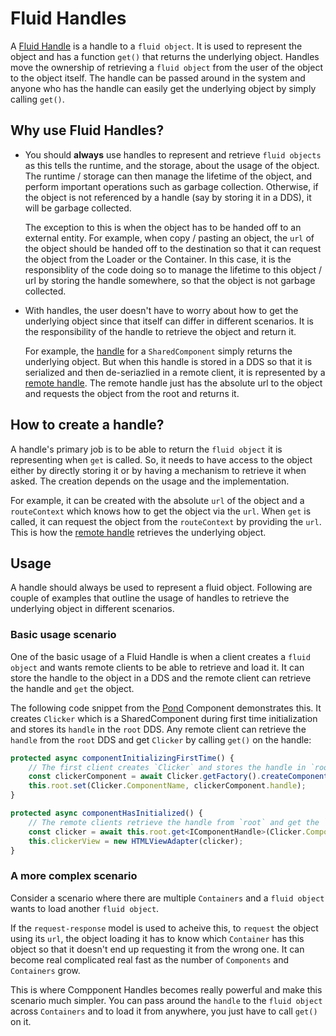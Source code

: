 # Fluid Handles

A [Fluid Handle](../../packages/loader/component-core-interfaces/src/handles.ts) is a handle to a `fluid object`. It is used to represent the object and has a function `get()` that returns the underlying object.
Handles move the ownership of retrieving a `fluid object` from the user of the object to the object itself. The handle can be passed around in the system and anyone who has the handle can easily get the underlying object by simply calling `get()`.

## Why use Fluid Handles?

- You should **always** use handles to represent and retrieve `fluid objects` as this tells the runtime, and the storage, about the usage of the object. The runtime / storage can then manage the lifetime of the object, and perform important operations such as garbage collection. Otherwise, if the object is not referenced by a handle (say by storing it in a DDS), it will be garbage collected.

    The exception to this is when the object has to be handed off to an external entity. For example, when copy / pasting an object, the `url` of the object should be handed off to the destination so that it can request the object from the Loader or the Container. In this case, it is the responsiblity of the code doing so to manage the lifetime to this object / url by storing the handle somewhere, so that the object is not garbage collected.

- With handles, the user doesn't have to worry about how to get the underlying object since that itself can differ in different scenarios. It is the responsibility of the handle to retrieve the object and return it.

    For example, the [handle](../../packages/runtime/component-runtime/src/componentHandle.ts) for a `SharedComponent` simply returns the underlying object. But when this handle is stored in a DDS so that it is serialized and then de-seriazlied in a remote client, it is represented by a [remote handle](../../packages/runtime/runtime-utils/src/remoteComponentHandle.ts). The remote handle just has the absolute url to the object and requests the object from the root and returns it.

## How to create a handle?

A handle's primary job is to be able to return the `fluid object` it is representing when `get` is called. So, it needs to have access to the object either by directly storing it or by having a mechanism to retrieve it when asked. The creation depends on the usage and the implementation.

For example, it can be created with the absolute `url` of the object and a `routeContext` which knows how to get the object via the `url`. When `get` is called, it can request the object from the `routeContext` by providing the `url`. This is how the [remote handle](../../packages/runtime/runtime-utils/src/remoteComponentHandle.ts) retrieves the underlying object.

## Usage

A handle should always be used to represent a fluid object. Following are couple of examples that outline the usage of handles to retrieve the underlying object in different scenarios.

### Basic usage scenario

One of the basic usage of a Fluid Handle is when a client creates a `fluid object` and wants remote clients to be able to retrieve and load it. It can store the handle to the object in a DDS and the remote client can retrieve the handle and `get` the object.

The following code snippet from the [Pond](../../components/examples/pond/src/index.tsx) Component demonstrates this. It creates `Clicker` which is a SharedComponent during first time initialization and stores its `handle` in the `root` DDS.
Any remote client can retrieve the `handle` from the `root` DDS and get `Clicker` by calling `get()` on the handle:

```typescript
protected async componentInitializingFirstTime() {
    // The first client creates `Clicker` and stores the handle in `root`.
    const clickerComponent = await Clicker.getFactory().createComponent(this.context);
    this.root.set(Clicker.ComponentName, clickerComponent.handle);
}

protected async componentHasInitialized() {
    // The remote clients retrieve the handle from `root` and get the `Clicker`.
    const clicker = await this.root.get<IComponentHandle>(Clicker.ComponentName).get();
    this.clickerView = new HTMLViewAdapter(clicker);
}
```

### A more complex scenario

Consider a scenario where there are multiple `Containers` and a `fluid object` wants to load another `fluid object`.

If the `request-response` model is used to acheive this, to `request` the object using its `url`, the object loading it has to know which `Container` has this object so that it doesn't end up requesting it from the wrong one. It can become real complicated real fast as the number of `Components` and `Containers` grow.

This is where Compponent Handles becomes really powerful and make this scenario much simpler. You can pass around the `handle` to the `fluid object` across `Containers` and to load it from anywhere, you just have to call `get()` on it.

